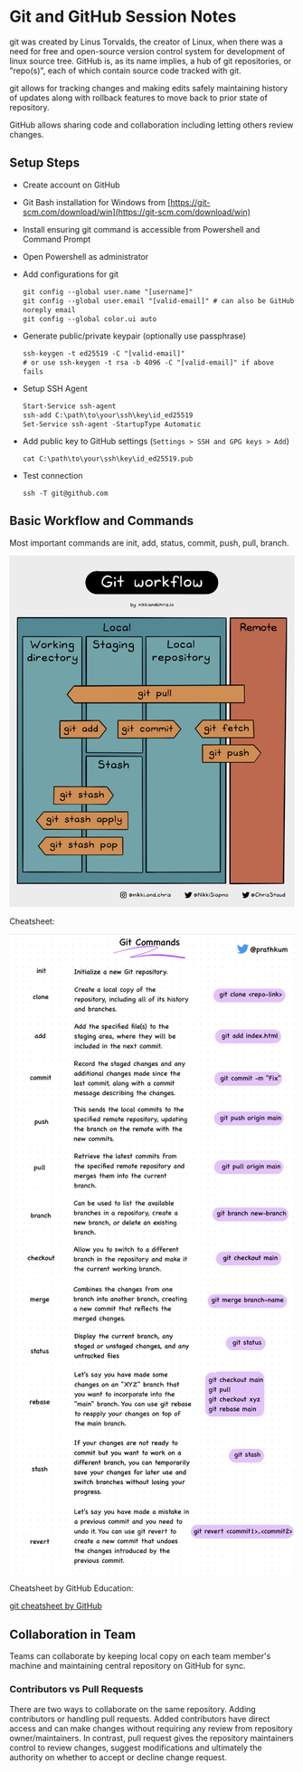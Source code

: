 # Git and GitHub Session Notes

git was created by Linus Torvalds, the creator of Linux, when there was
a need for free and open-source version control system for development
of linux source tree. GitHub is, as its name implies, a hub of git
repositories, or "repo(s)", each of which contain source code tracked with git.

git allows for tracking changes and making edits safely maintaining history of
updates along with rollback features to move back to prior state of repository.

GitHub allows sharing code and collaboration including letting others review changes.

## Setup Steps

-   Create account on GitHub

-   Git Bash installation for Windows from
    [https://git-scm.com/download/win](https://git-scm.com/download/win)

-   Install ensuring git command is accessible from Powershell and Command Prompt

-   Open Powershell as administrator

-   Add configurations for git

    ```
    git config --global user.name "[username]"
    git config --global user.email "[valid-email]" # can also be GitHub noreply email
    git config --global color.ui auto
    ```

-   Generate public/private keypair (optionally use passphrase)

    ```
    ssh-keygen -t ed25519 -C "[valid-email]"
    # or use ssh-keygen -t rsa -b 4096 -C "[valid-email]" if above fails
    ```

-   Setup SSH Agent

    ```
    Start-Service ssh-agent
    ssh-add C:\path\to\your\ssh\key\id_ed25519
    Set-Service ssh-agent -StartupType Automatic
    ```

-   Add public key to GitHub settings (`Settings > SSH and GPG keys > Add`)

    ```
    cat C:\path\to\your\ssh\key\id_ed25519.pub
    ```

-   Test connection
    ```
    ssh -T git@github.com
    ```

## Basic Workflow and Commands

Most important commands are init, add, status, commit, push, pull, branch.

![Git Workflow](./git_workflow.jpg)

Cheatsheet:

![Cheatsheet 1](./git_cheatsheet_1.jpg)
![Cheatsheet 2](./git_cheatsheet_2.jpg)

Cheatsheet by GitHub Education:

[git cheatsheet by GitHub](https://education.github.com/git-cheat-sheet-education.pdf)

## Collaboration in Team

Teams can collaborate by keeping local copy on each team member's machine
and maintaining central repository on GitHub for sync.

### Contributors vs Pull Requests

There are two ways to collaborate on the same repository. Adding contributors
or handling pull requests. Added contributors have direct access and can make
changes without requiring any review from repository owner/maintainers. In contrast, pull
request gives the repository maintainers control to review changes, suggest
modifications and ultimately the authority on whether to accept or decline
change request.
